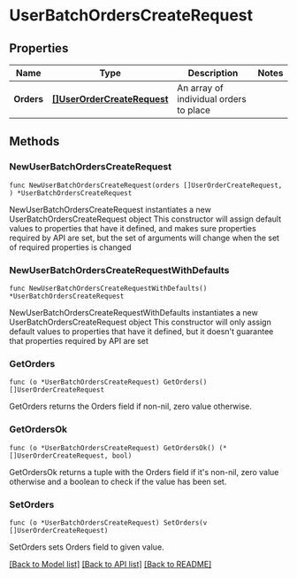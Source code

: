 # UserBatchOrdersCreateRequest

## Properties

Name | Type | Description | Notes
------------ | ------------- | ------------- | -------------
**Orders** | [**[]UserOrderCreateRequest**](UserOrderCreateRequest.md) | An array of individual orders to place | 

## Methods

### NewUserBatchOrdersCreateRequest

`func NewUserBatchOrdersCreateRequest(orders []UserOrderCreateRequest, ) *UserBatchOrdersCreateRequest`

NewUserBatchOrdersCreateRequest instantiates a new UserBatchOrdersCreateRequest object
This constructor will assign default values to properties that have it defined,
and makes sure properties required by API are set, but the set of arguments
will change when the set of required properties is changed

### NewUserBatchOrdersCreateRequestWithDefaults

`func NewUserBatchOrdersCreateRequestWithDefaults() *UserBatchOrdersCreateRequest`

NewUserBatchOrdersCreateRequestWithDefaults instantiates a new UserBatchOrdersCreateRequest object
This constructor will only assign default values to properties that have it defined,
but it doesn't guarantee that properties required by API are set

### GetOrders

`func (o *UserBatchOrdersCreateRequest) GetOrders() []UserOrderCreateRequest`

GetOrders returns the Orders field if non-nil, zero value otherwise.

### GetOrdersOk

`func (o *UserBatchOrdersCreateRequest) GetOrdersOk() (*[]UserOrderCreateRequest, bool)`

GetOrdersOk returns a tuple with the Orders field if it's non-nil, zero value otherwise
and a boolean to check if the value has been set.

### SetOrders

`func (o *UserBatchOrdersCreateRequest) SetOrders(v []UserOrderCreateRequest)`

SetOrders sets Orders field to given value.



[[Back to Model list]](../README.md#documentation-for-models) [[Back to API list]](../README.md#documentation-for-api-endpoints) [[Back to README]](../README.md)


